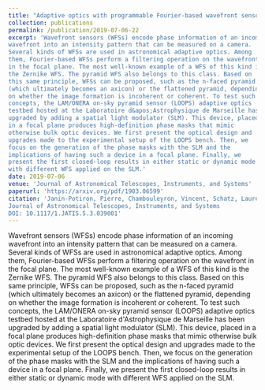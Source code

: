 ```yaml
---
title: "Adaptive optics with programmable Fourier-based wavefront sensors: a spatial light modulator approach to the LAM/ONERA on-sky pyramid sensor testbed"
collection: publications
permalink: /publication/2019-07-06-22
excerpt: 'Wavefront sensors (WFSs) encode phase information of an incoming
wavefront into an intensity pattern that can be measured on a camera.
Several kinds of WFSs are used in astronomical adaptive optics. Among
them, Fourier-based WFSs perform a filtering operation on the wavefront
in the focal plane. The most well-known example of a WFS of this kind is
the Zernike WFS. The pyramid WFS also belongs to this class. Based on
this same principle, WFSs can be proposed, such as the n-faced pyramid
(which ultimately becomes an axicon) or the flattened pyramid, depending
on whether the image formation is incoherent or coherent. To test such
concepts, the LAM/ONERA on-sky pyramid sensor (LOOPS) adaptive optics
testbed hosted at the Laboratoire d&apos;Astrophysique de Marseille has been
upgraded by adding a spatial light modulator (SLM). This device, placed
in a focal plane produces high-definition phase masks that mimic
otherwise bulk optic devices. We first present the optical design and
upgrades made to the experimental setup of the LOOPS bench. Then, we
focus on the generation of the phase masks with the SLM and the
implications of having such a device in a focal plane. Finally, we
present the first closed-loop results in either static or dynamic mode
with different WFS applied on the SLM.'
date: 2019-07-06
venue: 'Journal of Astronomical Telescopes, Instruments, and Systems'
paperurl: 'https://arxiv.org/pdf/1903.06599'
citation: 'Janin-Potiron, Pierre, Chambouleyron, Vincent, Schatz, Lauren, Fauvarque, Olivier, Bond, Charlotte Z., Abautret, Yannick, Muslimov, Eduard, El-Hadi, Kacem, Sauvage, Jean-François, Dohlen, Kjetil, Neichel, Benoît, Correia, Carlos M., Fusco, Thierry (2019)
Journal of Astronomical Telescopes, Instruments, and Systems 
DOI: 10.1117/1.JATIS.5.3.039001'
---
```

Wavefront sensors (WFSs) encode phase information of an incoming
wavefront into an intensity pattern that can be measured on a camera.
Several kinds of WFSs are used in astronomical adaptive optics. Among
them, Fourier-based WFSs perform a filtering operation on the wavefront
in the focal plane. The most well-known example of a WFS of this kind is
the Zernike WFS. The pyramid WFS also belongs to this class. Based on
this same principle, WFSs can be proposed, such as the n-faced pyramid
(which ultimately becomes an axicon) or the flattened pyramid, depending
on whether the image formation is incoherent or coherent. To test such
concepts, the LAM/ONERA on-sky pyramid sensor (LOOPS) adaptive optics
testbed hosted at the Laboratoire d&apos;Astrophysique de Marseille has been
upgraded by adding a spatial light modulator (SLM). This device, placed
in a focal plane produces high-definition phase masks that mimic
otherwise bulk optic devices. We first present the optical design and
upgrades made to the experimental setup of the LOOPS bench. Then, we
focus on the generation of the phase masks with the SLM and the
implications of having such a device in a focal plane. Finally, we
present the first closed-loop results in either static or dynamic mode
with different WFS applied on the SLM.
